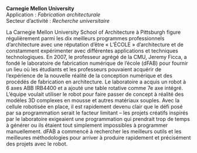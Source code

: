 **Carnegie Mellon University**
<br />Application : *Fabrication architecturale*
<br />Secteur d’activité : *Recherche universitaire*

La Carnegie Mellon University School of Architecture à Pittsburgh figure régulièrement parmi les dix meilleurs programmes professionnels d’architecture avec une réputation d’être « L’ÉCOLE » d’architecture et de constamment expérimenter avec différentes applications et techniques technologiques. En 2007, le professeur agrégé de la CMU, Jeremy Ficca, a fondé le laboratoire de fabrication numérique de l’école (dFAB) pour fournir un lieu où les étudiants et les professeurs pouvaient acquérir de l’expérience de la nouvelle réalité de la conception numérique et des procédés de fabrication en architecture. Le laboratoire a acquis un robot à 6 axes ABB IRB4400 et a ajouté une table rotative comme 7e axe intégré. L’équipe voulait utiliser le robot pour faire passer de concept à réalité des modèles 3D complexes en mousse et autres matériaux souples. Avec la cellule robotisée en place, il est rapidement devenu clair que le défi posé par sa programmation serait le facteur limitant – les projets créatifs inspirés par le laboratoire exigeaient une programmation qui prendrait trop de temps à générer ou ils étaient tout simplement impossibles à programmer manuellement. dFAB a commencé à rechercher les meilleurs outils et les meilleures méthodologies pour arriver à produire rapidement et précisément des projets avec le robot.